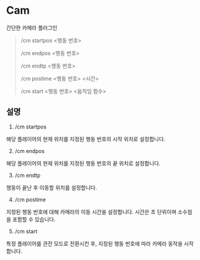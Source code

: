 # Cam
간단한 카메라 플러그인

> /cm startpos <행동 번호>
> 
> /cm endpos <행동 번호>
> 
> /cm endtp <행동 번호>
> 
> /cm postime <행동 번호> <시간>
> 
> /cm start <행동 번호> <움직임 함수>

## 설명

1. /cm startpos

  해당 플레이어의 현재 위치를 지정된 행동 번호의 시작 위치로 설정합니다.

2. /cm endpos

  해당 플레이어의 현재 위치를 지정된 행동 번호의 끝 위치로 설정합니다.

3. /cm endtp

  행동이 끝난 후 이동할 위치를 설정합니다.

4. /cm postime

  지정된 행동 번호에 대해 카메라의 이동 시간을 설정합니다. 시간은 초 단위이며 소수점을 포함할 수 있습니다.

5. /cm start

  특정 플레이어를 관전 모드로 전환시킨 후, 지정된 행동 번호에 따라 카메라 동작을 시작합니다.
